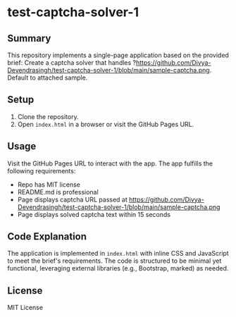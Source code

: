 # test-captcha-solver-1

## Summary
This repository implements a single-page application based on the provided brief: Create a captcha solver that handles ?https://github.com/Divya-Devendrasingh/test-captcha-solver-1/blob/main/sample-captcha.png. Default to attached sample.

## Setup
1. Clone the repository.
2. Open `index.html` in a browser or visit the GitHub Pages URL.

## Usage
Visit the GitHub Pages URL to interact with the app. The app fulfills the following requirements:
- Repo has MIT license
- README.md is professional
- Page displays captcha URL passed at https://github.com/Divya-Devendrasingh/test-captcha-solver-1/blob/main/sample-captcha.png
- Page displays solved captcha text within 15 seconds

## Code Explanation
The application is implemented in `index.html` with inline CSS and JavaScript to meet the brief's requirements. The code is structured to be minimal yet functional, leveraging external libraries (e.g., Bootstrap, marked) as needed.

## License
MIT License